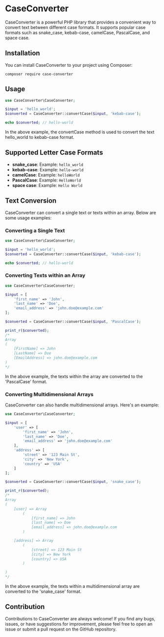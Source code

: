 # CaseConverter

CaseConverter is a powerful PHP library that provides a convenient way to convert text between different case formats. It supports popular case formats such as snake_case, kebab-case, camelCase, PascalCase, and space case.

## Installation

You can install CaseConverter to your project using Composer:

```shell
composer require case-converter
```

## Usage

```php
use CaseConverter\CaseConverter;

$input = 'hello_world';
$converted = CaseConverter::convertCase($input, 'kebab-case');

echo $converted; // hello-world
```

In the above example, the convertCase method is used to convert the text hello_world to kebab-case format.

## Supported Letter Case Formats

- **snake_case**: Example: `hello_world`
- **kebab-case**: Example: `hello-world`
- **camelCase**: Example: `helloWorld`
- **PascalCase**: Example: `HelloWorld`
- **space case**: Example: `Hello World`

## Text Conversion

CaseConverter can convert a single text or texts within an array. Below are some usage examples:

### Converting a Single Text

```php
use CaseConverter\CaseConverter;

$input = 'hello_world';
$converted = CaseConverter::convertCase($input, 'kebab-case');

echo $converted; // hello-world
```

### Converting Texts within an Array

```php
use CaseConverter\CaseConverter;

$input = [
    'first_name' => 'John',
    'last_name' => 'Doe',
    'email_address' => 'john.doe@example.com'
];

$converted = CaseConverter::convertCase($input, 'PascalCase');

print_r($converted);
/*
Array
(
    [FirstName] => John
    [LastName] => Doe
    [EmailAddress] => john.doe@example.com
)
*/
```
In the above example, the texts within the array are converted to the 'PascalCase' format.

### Converting Multidimensional Arrays

CaseConverter can also handle multidimensional arrays. Here's an example:

```php
use CaseConverter\CaseConverter;

$input = [
    'user' => [
        'first_name' => 'John',
        'last_name' => 'Doe',
        'email_address' => 'john.doe@example.com'
    ],
    'address' => [
        'street' => '123 Main St',
        'city' => 'New York',
        'country' => 'USA'
    ]
];

$converted = CaseConverter::convertCase($input, 'snake_case');

print_r($converted);
/*
Array
(
    [user] => Array
        (
            [first_name] => John
            [last_name] => Doe
            [email_address] => john.doe@example.com
        )

    [address] => Array
        (
            [street] => 123 Main St
            [city] => New York
            [country] => USA
        )

)
*/
```
In the above example, the texts within a multidimensional array are converted to the 'snake_case' format.

## Contribution

Contributions to CaseConverter are always welcome! If you find any bugs, issues, or have suggestions for improvement, please feel free to open an issue or submit a pull request on the GitHub repository.